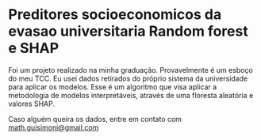 # Preditores socioeconomicos da evasao universitaria Random forest e SHAP
Foi um projeto realizado na minha graduação. Provavelmente é um esboço do meu TCC. Eu usei dados retirados do próprio sistema da universidade para aplicar os modelos. 
Esse é um algoritmo que visa aplicar a metodologia de modelos interpretáveis, através de uma floresta aleatória e valores SHAP. 

Caso alguém queira os dados, entre em contato com math.guisimoni@gmail.com 
